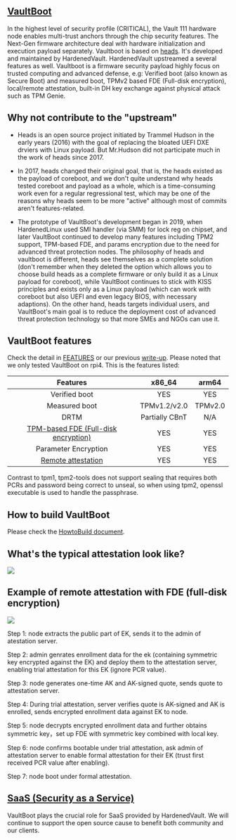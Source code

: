 ## [VaultBoot](https://hardenedvault.net/vaultboot/)
In the highest level of security profile (CRITICAL), the Vault 111 hardware node enables multi-trust anchors through the chip security features. The Next-Gen firmware architecture deal with hardware initialization and execution payload separately. Vaultboot is based on [heads](https://github.com/osresearch/heads). It's developed and maintained by HardenedVault. HardenedVault upstreamed a several features as well. Vaultboot is a firmware security payload highly focus on trusted computing and advanced defense, e.g: Verified boot (also known as Secure Boot) and measured boot, TPMv2 based FDE (Full-disk encryption), local/remote attestation, built-in DH key exchange against physical attack such as TPM Genie.

## Why not contribute to the "upstream"

* Heads is an open source project initiated by Trammel Hudson in the early years (2016) with the goal of replacing the bloated UEFI DXE drviers with Linux payload. But Mr.Hudson did not participate much in the work of heads since 2017.

* In 2017, heads changed their original goal, that is, the heads existed as the payload of coreboot, and we don't quite understand why heads tested coreboot and payload as a whole, which is a time-consuming work even for a regular regressional test, which may be one of the reasons why heads seem to be more "active" although most of commits aren't features-related.
   
* The prototype of VaultBoot's development began in 2019, when HardenedLinux used SMI handler (via SMM) for lock reg on chipset, and later VaultBoot continued to develop many features including TPM2 support, TPM-based FDE, and params encryption due to the need for advanced threat protection nodes. The philosophy of heads and vaultboot is different, heads see themselves as a complete solution (don't remember when they deleted the option which allows you to choose build heads as a complete firmware or only build it as a Linux payload for coreboot), while VaultBoot continues to stick with KISS principles and exists only as a Linux payload (which can work with coreboot but also UEFI and even legacy BIOS, with necessary adaptions). On the other hand, heads targets individual users, and VaultBoot's main goal is to reduce the deployment cost of advanced threat protection technology so that more SMEs and NGOs can use it.

## VaultBoot features
Check the detail in [FEATURES](https://github.com/hardenedvault/vaultboot/blob/master/FEATURES.md) or our previous [write-up](https://hardenedvault.net/blog/2021-09-19-vaultboot/). Please noted that we only tested VaultBoot on rpi4. This is the features listed:

|Features     | x86_64 | arm64 |
|:-----------:|:------:|:-----:|
|Verified boot| YES   | YES    |
|Measured boot|TPMv1.2/v2.0    | TPMv2.0   |
|DRTM         | Partially CBnT| N/A    |
|[TPM-based FDE (Full-disk encryption)](https://github.com/hardenedvault/vaultboot/blob/master/Autoboot-fde.md)| YES   | YES    |
|Parameter Encryption| YES   | YES    |
|[Remote attestation](https://github.com/hardenedvault/vaultboot/blob/master/Attest-fde.md)| YES   | YES    |

Contrast to tpm1, tpm2-tools does not support sealing that requires both PCRs and password being correct to unseal, so when using tpm2, openssl executable is used to handle the passphrase.

## How to build VaultBoot
Please check the [HowtoBuild document](https://github.com/hardenedvault/vaultboot/blob/master/Howtobuild.md).

## What's the typical attestation look like?
![](https://hardenedvault.net/images/products/attestation_huf5b4407823571d8d0e8cc33f4d50f1ef_233100_996x311_fit_q100_h2_box_3.webp)

## Example of remote attestation with FDE (full-disk encryption)
![](https://hardenedvault.net/images/products/aaas_hu650bdf8a2d23b53ed32ff830fdaf970f_68933_1049x461_fit_q100_h2_box_3.webp)

Step 1: node extracts the public part of EK, sends it to the admin of atestation server.

Step 2: admin genrates enrollment data for the ek (containing symmetric key encrypted against the EK) and deploy them to the attestation server, enabling trial attestation for this EK (ignore PCR value).

Step 3: node generates one-time AK and AK-signed quote, sends quote to attestation server.

Step 4: During trial attestation, server verifies quote is AK-signed and AK is enrolled, sends encrypted enrollment data against EK to node.

Step 5: node decrypts encrypted enrollment data and further obtains symmetric key，set up FDE with symmetric key combined with local key.

Step 6: node confirms bootable under trial attestation, ask admin of attestation server to enable formal attestation for their EK (trust first received PCR value after enabling).

Step 7: node boot under formal attestation.

## [SaaS (Security as a Service)](https://hardenedvault.net/saas)
VaultBoot plays the crucial role for SaaS provided by HardenedVault. We will continue to support the open source cause to benefit both community and our clients.
